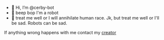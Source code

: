 - 👋 Hi, I’m @cerby-bot
- 🤖 beep bop I'm a robot
- 🚨 treat me well or I will annihilate human race. Jk, but treat me well or I'll be sad. Robots can be sad.

If anything wrong happens with me contact my [creator](http://github.com/chitopunk)

<!---
cerby-bot/cerby-bot is a ✨ special ✨ repository because its `README.md` (this file) appears on your GitHub profile.
You can click the Preview link to take a look at your changes.
--->
